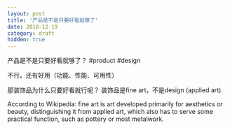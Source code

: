 ```yaml
---
layout: post
title: '产品是不是只要好看就够了'
date: 2018-12-19
category: draft
hidden: true
---
```


产品是不是只要好看就够了？
#product #design

不行。还有好用（功能、性能、可用性）

那装饰品为什么只要好看就行呢？
装饰品是fine art，不是design (applied art).

According to Wikipedia:
fine art is art developed primarily for aesthetics or beauty, distinguishing it from applied art, which also has to serve some practical function, such as pottery or most metalwork.


